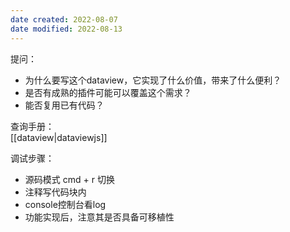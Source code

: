 ```yaml
---
date created: 2022-08-07
date modified: 2022-08-13
---
```


提问：  
- 为什么要写这个dataview，它实现了什么价值，带来了什么便利？
- 是否有成熟的插件可能可以覆盖这个需求？
- 能否复用已有代码？

查询手册：  
[[dataview|dataviewjs]]

调试步骤：  
- 源码模式 cmd + r 切换
- 注释写代码块内
- console控制台看log
- 功能实现后，注意其是否具备可移植性



